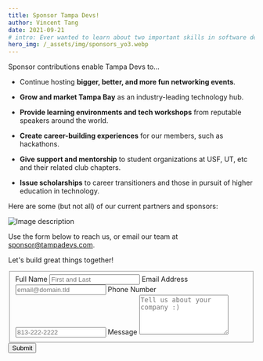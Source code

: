 ```yaml
---
title: Sponsor Tampa Devs!
author: Vincent Tang
date: 2021-09-21
# intro: Ever wanted to learn about two important skills in software development? We presented this topic over at one of our sponsor companies, ReliaQuest!
hero_img: /_assets/img/sponsors_yo3.webp
---
```


Sponsor contributions enable Tampa Devs to…

- Continue hosting **bigger, better, and more fun networking events**.

- **Grow and market Tampa Bay** as an industry-leading technology hub.

- **Provide learning environments and tech workshops** from reputable speakers around the world.

- **Create career-building experiences** for our members, such as hackathons.

- **Give support and mentorship** to student organizations at USF, UT, etc and their related club chapters.

- **Issue scholarships** to career transitioners and those in pursuit of higher education in technology.


Here are some (but not all) of our current partners and sponsors:

![Image description](/_assets/img/pages/list-sponsors.webp)

Use the form below to reach us, or email our team at [sponsor@tampadevs.com](mailto:sponsor@tampadevs.com).

Let's build great things together!

<form class="formspree" id="fs-frm" name="simple-contact-form" accept-charset="utf-8" action="https://formspree.io/f/xknenrnk" method="post">
  <fieldset id="fs-frm-inputs">
    <label for="full-name">Full Name</label>
    <input type="text" name="name" id="full-name" placeholder="First and Last" required="">
    <label for="email-address">Email Address</label>
    <input type="email" name="_replyto" id="email-address" placeholder="email@domain.tld" required="">
    <label for="phone-number">Phone Number</label>
    <input type="text" name="phone-number" id="phone-number" placeholder="813-222-2222" required="">
    <label for="message">Message</label>
    <textarea rows="5" name="message" id="message" placeholder="Tell us about your company :)" required=""></textarea>
    <input type="hidden" name="_subject" id="email-subject" value="Contact Form Submission">
  </fieldset>
  <input type="submit" value="Submit">
</form>
